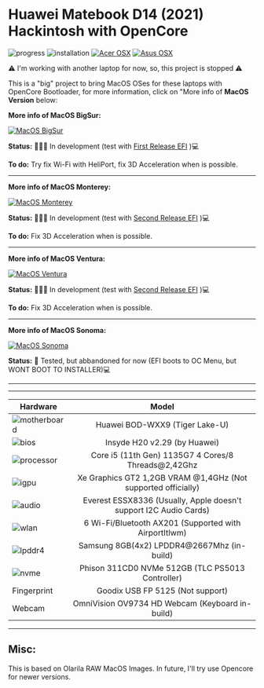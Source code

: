 # Huawei Matebook D14 (2021) Hackintosh with OpenCore

![progress](https://img.shields.io/badge/Progress-Under_development-red.svg)
![installation](https://img.shields.io/badge/installation-working-green.svg)
[![Acer OSX](https://img.shields.io/badge/AcerHackintosh-available_here-violet.svg)](https://github.com/sebasrock156/Acer-E5-572-TMP246-OpenCore)
[![Asus OSX](https://img.shields.io/badge/oldAMDOSX-alpha_here-violet.svg)](https://github.com/sebasrock156/Asus-X555QA-Hackintosh)

⚠ I'm working with another laptop for now, so, this project is stopped ⚠


This is a "big" project to bring MacOS OSes for these laptops with OpenCore Bootloader, for more information, click on "More info of **MacOS Version** below:

**More info of MacOS BigSur:**

[![MacOS BigSur](https://i.imgur.com/lhFb24x.png)](https://github.com/sebasrock156/Huawei-Matebook-D14-21-OpenCore/tree/BigSur)

**Status:** 👨🏾‍🏭 In development (test with [First Release EFI](https://github.com/sebasrock156/Huawei-Matebook-D14-21-OpenCore/releases) )💻

**To do:** Try fix Wi-Fi with HeliPort, fix 3D Acceleration when is possible.

---


**More info of MacOS Monterey:**

[![MacOS Monterey](https://i.imgur.com/hVAkcmx.png)](https://github.com/sebasrock156/Huawei-Matebook-D14-21-OpenCore/tree/Monterey)

**Status:** 👨🏾‍🏭 In development (test with [Second Release EFI](https://github.com/sebasrock156/Huawei-Matebook-D14-21-OpenCore/releases) )💻

**To do:** Fix 3D Acceleration when is possible.

---


**More info of MacOS Ventura:**

[![MacOS Ventura](https://i.imgur.com/7qS5AMA.png)](https://github.com/sebasrock156/Huawei-Matebook-D14-21-OpenCore/tree/Ventura)

**Status:** 👨🏾‍🏭 In development (test with [Second Release EFI](https://github.com/sebasrock156/Huawei-Matebook-D14-21-OpenCore/releases) )💻

**To do:** Fix 3D Acceleration when is possible.

---


**More info of MacOS Sonoma:**

[![MacOS Sonoma](https://i.imgur.com/enkO7nT.png)](https://github.com/sebasrock156/Huawei-Matebook-D14-21-OpenCore/tree/Sonoma)

**Status:** 🚧 Tested, but abbandoned for now (EFI boots to OC Menu, but WONT BOOT TO INSTALLER)💻


---


---

Hardware | Model
--- |:--:
![motherboard](https://i.imgur.com/kjUKjB2.png) | Huawei BOD-WXX9 (Tiger Lake-U)
![bios](https://i.imgur.com/98P6ntE.png) | Insyde H20 v2.29 (by Huawei)
![processor](https://i.imgur.com/BzXF1mf.png) | Core i5 (11th Gen) 1135G7 4 Cores/8 Threads@2,42Ghz
![igpu](https://i.imgur.com/HS92HLo.png)| Xe Graphics GT2 1,2GB VRAM @1,4GHz (Not supported officially)
![audio](https://i.imgur.com/Xpsn2zb.png) | Everest ESSX8336 (Usually, Apple doesn't support I2C Audio Cards)
![wlan](https://i.imgur.com/9eDLwo9.png) | 6 Wi-Fi/Bluetooth AX201 (Supported with AirportItlwm)
![lpddr4](https://i.imgur.com/1VtslzT.png) | Samsung 8GB(4x2) LPDDR4@2667Mhz (in-build)
![nvme](https://i.imgur.com/J9Q96yY.png) | Phison 311CD0 NVMe 512GB (TLC PS5013 Controller)
Fingerprint | Goodix USB FP 5125 (Not support)
Webcam | OmniVision OV9734 HD Webcam (Keyboard in-build)
---


## Misc:
This is based on Olarila RAW MacOS Images.
In future, I'll try use Opencore for newer versions.
